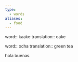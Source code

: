 ```yaml
---
type:
  - words
aliases:
  - food
---
```

word:: kaake
translation:: cake

word:: ocha
translation:: green tea

hola buenas

